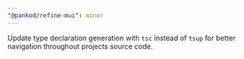 ```yaml
---
"@pankod/refine-mui": minor
---
```


Update type declaration generation with `tsc` instead of `tsup` for better navigation throughout projects source code.
